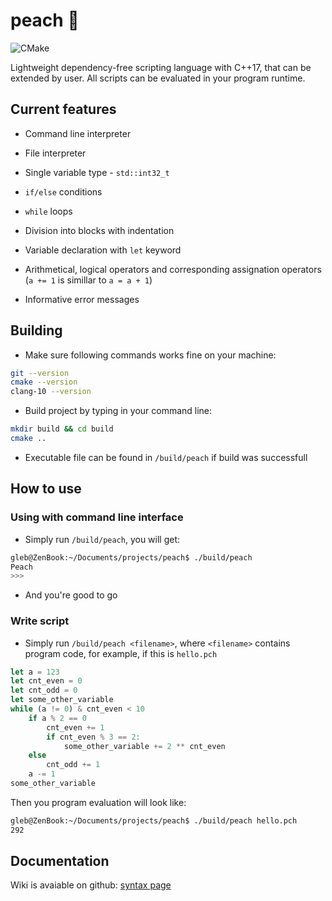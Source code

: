 # peach 🍑

![CMake](https://github.com/Glebanister/peach/workflows/CMake/badge.svg)

Lightweight dependency-free scripting language with C++17, that can be
extended by user. All scripts can be evaluated in your program runtime.

## Current features

- Command line interpreter

- File interpreter

- Single variable type - `std::int32_t`

- `if/else` conditions

- `while` loops

- Division into blocks with indentation

- Variable declaration with `let` keyword

- Arithmetical, logical operators and corresponding assignation operators (`a += 1` is simillar to `a = a + 1`)

- Informative error messages

## Building

- Make sure following commands works fine on your machine:

```bash
git --version
cmake --version
clang-10 --version
```

- Build project by typing in your command line:

```bash
mkdir build && cd build
cmake ..
```

- Executable file can be found in `/build/peach` if build was successfull

## How to use

### Using with command line interface

- Simply run `/build/peach`, you will get:

```bash
gleb@ZenBook:~/Documents/projects/peach$ ./build/peach 
Peach
>>>
```

- And you're good to go

### Write script

- Simply run `/build/peach <filename>`, where `<filename>` contains program code, for example, if this is `hello.pch`

```javascript
let a = 123
let cnt_even = 0
let cnt_odd = 0
let some_other_variable
while (a != 0) & cnt_even < 10
    if a % 2 == 0
        cnt_even += 1
        if cnt_even % 3 == 2:
            some_other_variable += 2 ** cnt_even
    else
        cnt_odd += 1
    a -= 1
some_other_variable
```

Then you program evaluation will look like:

```bash
gleb@ZenBook:~/Documents/projects/peach$ ./build/peach hello.pch
292
```

## Documentation

Wiki is avaiable on github: [syntax page](https://github.com/Glebanister/peach/wiki/Syntax)

